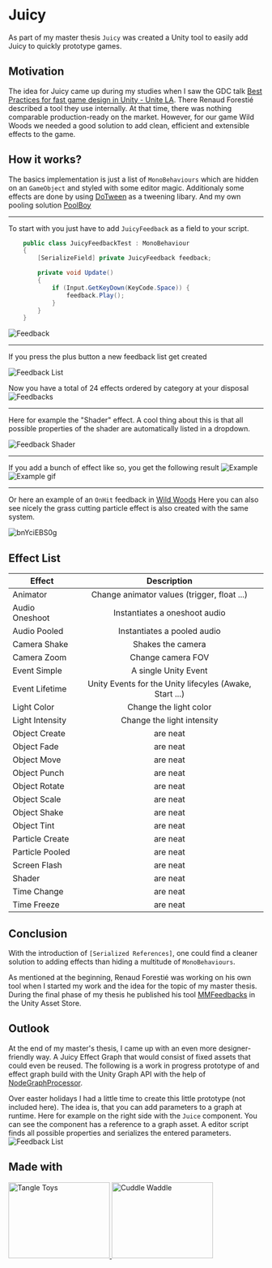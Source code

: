 # Juicy

As part of my master thesis `Juicy` was created a Unity tool to easily add Juicy to quickly prototype games.

## Motivation

The idea for Juicy came up during my studies when I saw the GDC talk <a href="https://www.youtube.com/watch?v=NU29QKag8a0">Best Practices for fast game design in Unity - Unite LA</a>. There Renaud Forestié described a tool they use internally.
At that time, there was nothing comparable production-ready on the market. However, for our game Wild Woods we needed a good solution to add clean, efficient and extensible effects to the game.

## How it works?

The basics implementation is just a list of `MonoBehaviours` which are hidden on an `GameObject` and styled with some editor magic. Additionaly some effects are done by using <a href="http://dotween.demigiant.com/">DoTween</a> as a tweening libary.
And my own pooling solution <a href="https://github.com/mmeiburg/unityPoolboy">PoolBoy</a>

---

To start with you just have to add `JuicyFeedback` as a field to your script.

```cs
    public class JuicyFeedbackTest : MonoBehaviour
    {
        [SerializeField] private JuicyFeedback feedback;

        private void Update()
        {
            if (Input.GetKeyDown(KeyCode.Space)) {
                feedback.Play();
            }
        }
    }
```
<img src="https://i.imgur.com/hl4OovH.png" alt="Feedback">

---

If you press the plus button a new feedback list get created

<img src="https://i.imgur.com/FMjuBxJ.png" alt="Feedback List">

Now you have a total of 24 effects ordered by category at your disposal
<img src="https://i.imgur.com/YcHwFAO.png" alt="Feedbacks">

---

Here for example the "Shader" effect. A cool thing about this is that all possible properties of the shader are automatically listed in a dropdown.

<img src="https://i.imgur.com/OvyVoPJ.png" alt="Feedback Shader">

---

If you add a bunch of effect like so, you get the following result
<img src="https://i.imgur.com/2AvKJrZ.png" alt="Example">
<img src="https://i.imgur.com/aKZ9pFP.gif" alt="Example gif">

---

Or here an example of an `OnHit` feedback in <a href="https://wildwoods.itch.io/wildwoods">Wild Woods</a> Here you can also see nicely the grass cutting particle effect is also created with the same system.

![bnYciEBS0g](https://user-images.githubusercontent.com/46827413/115109240-d98f4500-9f74-11eb-9543-250954730685.gif)

## Effect List

| Effect        | Description   |
| ------------- |:-------------:|
| Animator      | Change animator values (trigger, float ...) |
| Audio Oneshoot  | Instantiates a oneshoot audio |
| Audio Pooled | Instantiates a pooled audio |
| Camera Shake | Shakes the camera |
| Camera Zoom | Change camera FOV |
| Event Simple| A single Unity Event |
| Event Lifetime | Unity Events for the Unity lifecyles (Awake, Start ...)    |
| Light Color | Change the light color     |
| Light Intensity | Change the light intensity |
| Object Create | are neat  |
| Object Fade | are neat  |
| Object Move | are neat  |
| Object Punch | are neat  |
| Object Rotate | are neat  |
| Object Scale | are neat  |
| Object Shake | are neat  |
| Object Tint | are neat  |
| Particle Create | are neat  |
| Particle Pooled | are neat  |
| Screen Flash | are neat  |
| Shader | are neat  |
| Time Change | are neat  |
| Time Freeze | are neat  |

## Conclusion

With the introduction of `[Serialized References]`, one could find a cleaner solution to adding effects than hiding a multitude of `MonoBehaviours`.

As mentioned at the beginning, Renaud Forestié was working on his own tool when I started my work and the idea for the topic of my master thesis.
During the final phase of my thesis he published his tool <a href="https://feedbacks.moremountains.com/">MMFeedbacks</a> in the Unity Asset Store.

## Outlook

At the end of my master's thesis, I came up with an even more designer-friendly way. A Juicy Effect Graph that would consist of fixed assets that could even be reused.
The following is a work in progress prototype of and effect graph build with the Unity Graph API with the help of <a href="https://github.com/alelievr/NodeGraphProcessor">NodeGraphProcessor</a>.

Over easter holidays I had a little time to create this little prototype (not included here).
The idea is, that you can add parameters to a graph at runtime. Here for example on the right side with the `Juice` component. You can see the component has a reference to a graph asset.
A editor script finds all possible properties and serializes the entered parameters.
<img src="https://i.imgur.com/H3qzzyN.png" alt="Feedback List">

## Made with

<a href="https://wildwoods.itch.io/wildwoods">
<img src="https://img.itch.zone/aW1nLzIyNzAzMjUucG5n/315x250%23c/j71zvH.png" alt="Tangle Toys" width="200" height="150">
</a>
<a href="https://1-jar.itch.io/cuddle-waddle">
<img src="https://img.itch.zone/aW1nLzMxOTk1MTgucG5n/315x250%23c/8bgbl7.png" alt="Cuddle Waddle" width="200" height="150">
</a>






